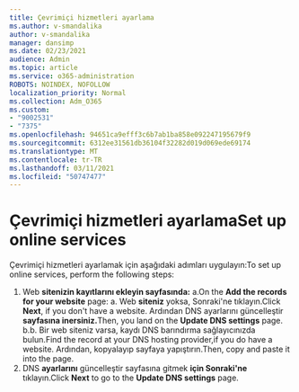 ```yaml
---
title: Çevrimiçi hizmetleri ayarlama
ms.author: v-smandalika
author: v-smandalika
manager: dansimp
ms.date: 02/23/2021
audience: Admin
ms.topic: article
ms.service: o365-administration
ROBOTS: NOINDEX, NOFOLLOW
localization_priority: Normal
ms.collection: Adm_O365
ms.custom:
- "9002531"
- "7375"
ms.openlocfilehash: 94651ca9efff3c6b7ab1ba858e092247195679f9
ms.sourcegitcommit: 6312ee31561db36104f32282d019d069ede69174
ms.translationtype: MT
ms.contentlocale: tr-TR
ms.lasthandoff: 03/11/2021
ms.locfileid: "50747477"
---
```

# <a name="set-up-online-services"></a><span data-ttu-id="77d09-102">Çevrimiçi hizmetleri ayarlama</span><span class="sxs-lookup"><span data-stu-id="77d09-102">Set up online services</span></span>

<span data-ttu-id="77d09-103">Çevrimiçi hizmetleri ayarlamak için aşağıdaki adımları uygulayın:</span><span class="sxs-lookup"><span data-stu-id="77d09-103">To set up online services, perform the following steps:</span></span>

1. <span data-ttu-id="77d09-104">Web **sitenizin kayıtlarını ekleyin sayfasında:** a.</span><span class="sxs-lookup"><span data-stu-id="77d09-104">On the **Add the records for your website** page: a.</span></span> <span data-ttu-id="77d09-105">Web **siteniz** yoksa, Sonraki'ne tıklayın.</span><span class="sxs-lookup"><span data-stu-id="77d09-105">Click **Next**, if you don't have a website.</span></span> <span data-ttu-id="77d09-106">Ardından DNS ayarlarını güncelleştir **sayfasına inersiniz.**</span><span class="sxs-lookup"><span data-stu-id="77d09-106">Then, you land on the **Update DNS settings** page.</span></span>
    <span data-ttu-id="77d09-107">b.</span><span class="sxs-lookup"><span data-stu-id="77d09-107">b.</span></span> <span data-ttu-id="77d09-108">Bir web siteniz varsa, kaydı DNS barındırma sağlayıcınızda bulun.</span><span class="sxs-lookup"><span data-stu-id="77d09-108">Find the record at your DNS hosting provider,if you do have a website.</span></span> <span data-ttu-id="77d09-109">Ardından, kopyalayıp sayfaya yapıştırın.</span><span class="sxs-lookup"><span data-stu-id="77d09-109">Then, copy and paste it into the page.</span></span>
2. <span data-ttu-id="77d09-110">DNS **ayarlarını** güncelleştir sayfasına gitmek **için Sonraki'ne** tıklayın.</span><span class="sxs-lookup"><span data-stu-id="77d09-110">Click **Next** to go to the **Update DNS settings** page.</span></span>